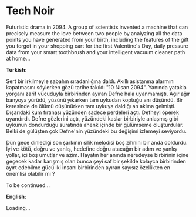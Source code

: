 # Tech Noir

Futuristic drama in 2094. A group of scientists invented a machine that can precisely measure the love between two people by analyzing all the data points you have generated from your birth, including the features of the gift you forgot in your shopping cart for the first Valentine's Day, daily pressure data from your smart toothbrush and your intelligent vacuum cleaner path at home...

**Turkish:**

Sert bir irkilmeyle sabahın sıradanlığına daldı. Akıllı asistanına alarmını kapatmasını söylerken gözü tarihe takıldı "10 Nisan 2094". Yanında yatakla yorganı zarif vücuduyla birbirinden ayıran Defne hala uyanmamıştı. Ağır ağır banyoya yürüdü, yüzünü yıkarken tam uykudan koptuğu anı düşündü. Bir keresinde de ölümü düşünürken tam uykuya daldığı an aklına gelmişti. Dışarıdaki kum fırtınası yüzünden sadece perdeleri açtı. Defneyi öperek uyandırdı. Defne gözlerini açtı, yüzündeki kaslar birbiriyle anlaşmış gibi uykunun dondurduğu suratında ahenk içinde bir gülümseme oluşturdular. Belki de gülüşten çok Defne'nin yüzündeki bu değişimi izlemeyi seviyordu.

Dün gece dinlediği son şarkının silik melodisi boş zihnini bir anda doldurdu. İyi ve kötü,  doğru ve yanlış, hedefine doğru atacağın bir adım ve yanlış yollar, içi boş umutlar ve azim. Hayatın her anında neredeyse birbirinin içine geçecek kadar karışmış olan bunca şeyi saf bir şekilde kolayca birbirinden ayırt edebilme gücü iki insanı birbirinden ayıran sayısız özellikten en önemlisi olabilir  mi ? 

To be continued...

**English:**

Loading...